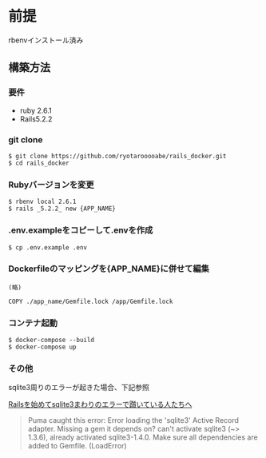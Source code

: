 # 前提
rbenvインストール済み

## 構築方法

### 要件
- ruby 2.6.1
- Rails5.2.2

### git clone

```
$ git clone https://github.com/ryotarooooabe/rails_docker.git
$ cd rails_docker
```

### Rubyバージョンを変更

```
$ rbenv local 2.6.1
$ rails _5.2.2_ new {APP_NAME}
```

### .env.exampleをコピーして.envを作成

```
$ cp .env.example .env
```

### Dockerfileのマッピングを{APP_NAME}に併せて編集

```
(略)

COPY ./app_name/Gemfile.lock /app/Gemfile.lock

```

### コンテナ起動

```
$ docker-compose --build
$ docker-compose up
```

### その他

sqlite3周りのエラーが起きた場合、下記参照

[Railsを始めてsqlite3まわりのエラーで躓いている人たちへ](https://qiita.com/Kta-M/items/254a1ba141827a989cb7)

> Puma caught this error: Error loading the 'sqlite3' Active Record adapter. Missing a gem it depends on? can't activate sqlite3 (~> 1.3.6), already activated sqlite3-1.4.0. Make sure all dependencies are added to Gemfile. (LoadError)
